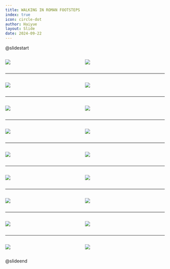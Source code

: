 ```yaml
---
title: WALKING IN ROMAN FOOTSTEPS
index: true
icon: circle-dot
author: Haiyue
layout: Slide
date: 2024-09-22
---
```

 
@slidestart

<div style="display:flex">
<div style="flex:1">

![](https://raw.githubusercontent.com/yclord/reading/refs/heads/master/english/Level-Q/WALKING%20IN%20ROMAN%20FOOTSTEPS/001.webp)
</div>
<div style="flex:1">

![](https://raw.githubusercontent.com/yclord/reading/refs/heads/master/english/Level-Q/WALKING%20IN%20ROMAN%20FOOTSTEPS/002.webp)
</div>
</div>

---

<div style="display:flex">
<div style="flex:1">

![](https://raw.githubusercontent.com/yclord/reading/refs/heads/master/english/Level-Q/WALKING%20IN%20ROMAN%20FOOTSTEPS/003.webp)
</div>
<div style="flex:1">

![](https://raw.githubusercontent.com/yclord/reading/refs/heads/master/english/Level-Q/WALKING%20IN%20ROMAN%20FOOTSTEPS/004.webp)
</div>
</div>

---

<div style="display:flex">
<div style="flex:1">

![](https://raw.githubusercontent.com/yclord/reading/refs/heads/master/english/Level-Q/WALKING%20IN%20ROMAN%20FOOTSTEPS/005.webp)
</div>
<div style="flex:1">

![](https://raw.githubusercontent.com/yclord/reading/refs/heads/master/english/Level-Q/WALKING%20IN%20ROMAN%20FOOTSTEPS/006.webp)
</div>
</div>

---

<div style="display:flex">
<div style="flex:1">

![](https://raw.githubusercontent.com/yclord/reading/refs/heads/master/english/Level-Q/WALKING%20IN%20ROMAN%20FOOTSTEPS/007.webp)
</div>
<div style="flex:1">

![](https://raw.githubusercontent.com/yclord/reading/refs/heads/master/english/Level-Q/WALKING%20IN%20ROMAN%20FOOTSTEPS/008.webp)
</div>
</div>

---

<div style="display:flex">
<div style="flex:1">

![](https://raw.githubusercontent.com/yclord/reading/refs/heads/master/english/Level-Q/WALKING%20IN%20ROMAN%20FOOTSTEPS/009.webp)
</div>
<div style="flex:1">

![](https://raw.githubusercontent.com/yclord/reading/refs/heads/master/english/Level-Q/WALKING%20IN%20ROMAN%20FOOTSTEPS/010.webp)
</div>
</div>

---

<div style="display:flex">
<div style="flex:1">

![](https://raw.githubusercontent.com/yclord/reading/refs/heads/master/english/Level-Q/WALKING%20IN%20ROMAN%20FOOTSTEPS/011.webp)
</div>
<div style="flex:1">

![](https://raw.githubusercontent.com/yclord/reading/refs/heads/master/english/Level-Q/WALKING%20IN%20ROMAN%20FOOTSTEPS/012.webp)
</div>
</div>

---

<div style="display:flex">
<div style="flex:1">

![](https://raw.githubusercontent.com/yclord/reading/refs/heads/master/english/Level-Q/WALKING%20IN%20ROMAN%20FOOTSTEPS/013.webp)
</div>
<div style="flex:1">

![](https://raw.githubusercontent.com/yclord/reading/refs/heads/master/english/Level-Q/WALKING%20IN%20ROMAN%20FOOTSTEPS/014.webp)
</div>
</div>

---

<div style="display:flex">
<div style="flex:1">

![](https://raw.githubusercontent.com/yclord/reading/refs/heads/master/english/Level-Q/WALKING%20IN%20ROMAN%20FOOTSTEPS/015.webp)
</div>
<div style="flex:1">

![](https://raw.githubusercontent.com/yclord/reading/refs/heads/master/english/Level-Q/WALKING%20IN%20ROMAN%20FOOTSTEPS/016.webp)
</div>
</div>

---

<div style="display:flex">
<div style="flex:1">

![](https://raw.githubusercontent.com/yclord/reading/refs/heads/master/english/Level-Q/WALKING%20IN%20ROMAN%20FOOTSTEPS/017.webp)
</div>
<div style="flex:1">

![](https://raw.githubusercontent.com/yclord/reading/refs/heads/master/english/Level-Q/WALKING%20IN%20ROMAN%20FOOTSTEPS/018.webp)
</div>
</div>

@slideend